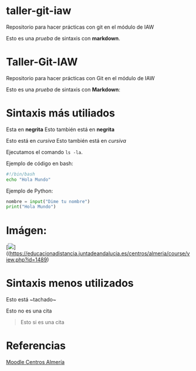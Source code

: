 # taller-git-iaw
Repositorio para hacer prácticas con git en el módulo de IAW



Esto es una *prueba* de sintaxis con **markdown**.


# Taller-Git-IAW

Repositorio para hacer prácticas con Git en el módulo de IAW

Esto es una *prueba* de sintaxis con **Markdown**:

# Sintaxis más utiliados
Esta en **negrita**
Esto también está en __negrita__

Esto está en *cursiva*
Esto también está en _cursiva_

Ejecutamos el comando `ls -la`.

Ejemplo de código en bash:

```bash
#!/bin/bash
echo "Hola Mundo"
```

Ejemplo de Python:

```python
nombre = input("Dime tu nombre")
print("Hola Mundo")
```

# Imágen:

[![](https://www.diariodealmeria.es/temas/10-pueblos-Almeria-debes-visitar/imagenes/portada.jpg)]((https://educacionadistancia.juntadeandalucia.es/centros/almeria/course/view.php?id=1489)

# Sintaxis menos utilizados
Esto está ~tachado~

Esto no es una cita
> Esto si es una cita


# Referencias

[Moodle Centros Almería](https://educacionadistancia.juntadeandalucia.es/centros/almeria/course/view.php?id=1489)

